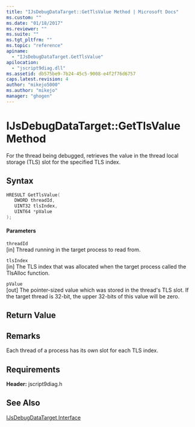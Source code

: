 ```yaml
---
title: "IJsDebugDataTarget::GetTlsValue Method | Microsoft Docs"
ms.custom: ""
ms.date: "01/18/2017"
ms.reviewer: ""
ms.suite: ""
ms.tgt_pltfrm: ""
ms.topic: "reference"
apiname: 
  - "IJsDebugDataTarget.GetTlsValue"
apilocation: 
  - "jscript9diag.dll"
ms.assetid: db575be9-7b24-45c5-9008-e4f2f76d6757
caps.latest.revision: 4
author: "mikejo5000"
ms.author: "mikejo"
manager: "ghogen"
---
```

# IJsDebugDataTarget::GetTlsValue Method
For the thread being debugged, retrieves the value in the thread local storage (TLS) slot for the specified TLS index.  
  
## Syntax  
  
```cpp
HRESULT GetTlsValue(  
   DWORD threadId,  
   UINT32 tlsIndex,  
   UINT64 *pValue  
);  
```  
  
#### Parameters  
 `threadId`  
 [in] Thread running in the target process to read from.  
  
 `tlsIndex`  
 [in] The TLS index that was allocated when the target process called the TlsAlloc function.  
  
 `pValue`  
 [out] The pointer-sized value which was stored in the thread's TLS slot. If the target thread is 32-bit, the upper 32-bits of this value will be zero.  
  
## Return Value  
  
## Remarks  
 Each thread of a process has its own slot for each TLS index.  
  
## Requirements  
 **Header:** jscript9diag.h  
  
## See Also  
 [IJsDebugDataTarget Interface](../../winscript/reference/ijsdebugdatatarget-interface.md)